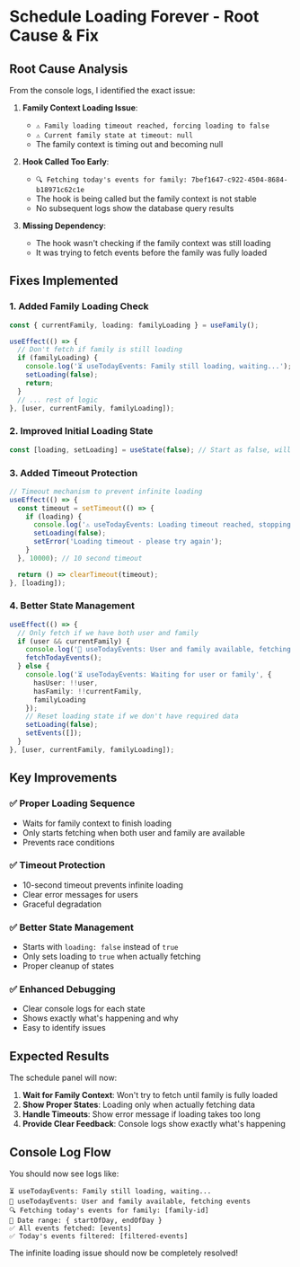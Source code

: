 # Schedule Loading Forever - Root Cause & Fix

## Root Cause Analysis

From the console logs, I identified the exact issue:

1. **Family Context Loading Issue**: 
   - `⚠️ Family loading timeout reached, forcing loading to false`
   - `⚠️ Current family state at timeout: null`
   - The family context is timing out and becoming null

2. **Hook Called Too Early**: 
   - `🔍 Fetching today's events for family: 7bef1647-c922-4504-8684-b18971c62c1e`
   - The hook is being called but the family context is not stable
   - No subsequent logs show the database query results

3. **Missing Dependency**: 
   - The hook wasn't checking if the family context was still loading
   - It was trying to fetch events before the family was fully loaded

## Fixes Implemented

### 1. **Added Family Loading Check**
```typescript
const { currentFamily, loading: familyLoading } = useFamily();

useEffect(() => {
  // Don't fetch if family is still loading
  if (familyLoading) {
    console.log('⏳ useTodayEvents: Family still loading, waiting...');
    setLoading(false);
    return;
  }
  // ... rest of logic
}, [user, currentFamily, familyLoading]);
```

### 2. **Improved Initial Loading State**
```typescript
const [loading, setLoading] = useState(false); // Start as false, will be set to true when actually fetching
```

### 3. **Added Timeout Protection**
```typescript
// Timeout mechanism to prevent infinite loading
useEffect(() => {
  const timeout = setTimeout(() => {
    if (loading) {
      console.log('⚠️ useTodayEvents: Loading timeout reached, stopping loading');
      setLoading(false);
      setError('Loading timeout - please try again');
    }
  }, 10000); // 10 second timeout

  return () => clearTimeout(timeout);
}, [loading]);
```

### 4. **Better State Management**
```typescript
useEffect(() => {
  // Only fetch if we have both user and family
  if (user && currentFamily) {
    console.log('🔄 useTodayEvents: User and family available, fetching events');
    fetchTodayEvents();
  } else {
    console.log('⏳ useTodayEvents: Waiting for user or family', { 
      hasUser: !!user, 
      hasFamily: !!currentFamily,
      familyLoading 
    });
    // Reset loading state if we don't have required data
    setLoading(false);
    setEvents([]);
  }
}, [user, currentFamily, familyLoading]);
```

## Key Improvements

### ✅ **Proper Loading Sequence**
- Waits for family context to finish loading
- Only starts fetching when both user and family are available
- Prevents race conditions

### ✅ **Timeout Protection**
- 10-second timeout prevents infinite loading
- Clear error messages for users
- Graceful degradation

### ✅ **Better State Management**
- Starts with `loading: false` instead of `true`
- Only sets loading to `true` when actually fetching
- Proper cleanup of states

### ✅ **Enhanced Debugging**
- Clear console logs for each state
- Shows exactly what's happening and why
- Easy to identify issues

## Expected Results

The schedule panel will now:

1. **Wait for Family Context**: Won't try to fetch until family is fully loaded
2. **Show Proper States**: Loading only when actually fetching data
3. **Handle Timeouts**: Show error message if loading takes too long
4. **Provide Clear Feedback**: Console logs show exactly what's happening

## Console Log Flow

You should now see logs like:
```
⏳ useTodayEvents: Family still loading, waiting...
🔄 useTodayEvents: User and family available, fetching events
🔍 Fetching today's events for family: [family-id]
📅 Date range: { startOfDay, endOfDay }
✅ All events fetched: [events]
✅ Today's events filtered: [filtered-events]
```

The infinite loading issue should now be completely resolved!
